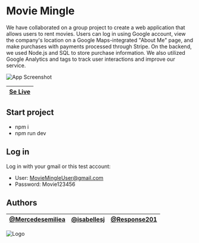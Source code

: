 
# Movie Mingle

We have collaborated on a group project to create a web application that allows users to rent movies. Users can log in using Google account, view the company's location on a Google Maps-integrated "About Me" page, and make purchases with payments processed through Stripe. On the backend, we used Node.js and SQL to store purchase information. We also utilized Google Analytics and tags to track user interactions and improve our service.




![App Screenshot](https://i.ibb.co/xDcfGzd/2.png)




| [Se Live](https://movie-mingle-puce.vercel.app/) |
|------------------------------------------------|


## Start project

- npm i
- npm run dev
  
## Log in 

Log in with your gmail or this test account:
- User: MovieMingleUser@gmail.com
- Password: Movie123456


## Authors


| [@Mercedesemiliea](https://github.com/Mercedesemiliea) | [@isabellesj](https://github.com/isabellesj) | [@Response201](https://github.com/Response201) |
|------------------------------------------------|------------------------------------------------|------------------------------------------------|



![Logo](https://i.ibb.co/bKcVJS9/Sk-rmklipp.png)

